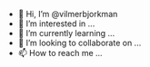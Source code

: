 - 👋 Hi, I’m @vilmerbjorkman
- 👀 I’m interested in ...
- 🌱 I’m currently learning ...
- 💞️ I’m looking to collaborate on ...
- 📫 How to reach me ...

<!---
vilmerbjorkman/vilmerbjorkman is a ✨ special ✨ repository because its `README.md` (this file) appears on your GitHub profile.
You can click the Preview link to take a look at your changes.
--->
